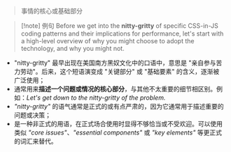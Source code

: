 >事情的核心或基础部分

> [!note]  例句
> Before we get into the **nitty-gritty** of specific CSS-in-JS coding patterns and their implications for performance, let's start with a high-level overview of why you might choose to adopt the technology, and why you might not.

+ "nitty-gritty" 最早出现在美国南方黑奴文化中的口语中，意思是 "亲自参与苦力劳动"。后来，这个短语演变成 "关键部分" 或 "基础要素" 的含义，逐渐被广泛使用；
+ 通常用来**描述一个问题或情况的核心部分**，与其他不太重要的细节相区别。例如：*Let's get down to the nitty-gritty of the problem.*
+ *"nitty-gritty"* 的语气通常是正式的或有点严肃的，因为它通常用于描述重要的问题或决策；
+ 是一种非正式的用语，在正式场合使用时显得不够恰当或不受欢迎。可以使用类似 *"core issues"*、*"essential components"* 或 *"key elements"* 等更正式的词汇来替代。